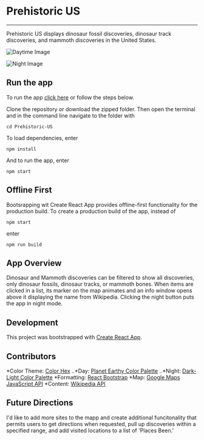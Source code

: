 # Prehistoric US

---

Prehistoric US displays dinosaur fossil discoveries, dinosaur track discoveries, and mammoth discoveries in the United States.

![Daytime Image](https://farm2.staticflickr.com/1875/42850857590_6656d32219_k.jpg)

![Night Image](https://farm2.staticflickr.com/1868/42850858320_4708c16203_k.jpg)

## Run the app

To run the app [click here]() or follow the steps below.

Clone the repository or download the zipped folder. Then open the terminal and in the command line navigate to the folder with

```
cd Prehistoric-US
```

To load dependencies, enter

```
npm install
```

And to run the app, enter

```
npm start
```

## Offline First

Bootsrapping wit Create React App provides offline-first functionality for the production build. To create a production build of the app, instead of

```
npm start
```

enter

```
npm run build
```

## App Overview

Dinosaur and Mammoth discoveries can be filtered to show all discoveries, only dinosaur fossils, dinosaur tracks, or mammoth bones. When items are clicked in a list, its marker on the map animates and an info window opens above it displaying the name from Wikipedia. Clicking the night button puts the app in night mode.

## Development

This project was bootstrapped with [Create React App](https://github.com/facebookincubator/create-react-app).

## Contributors

*Color Theme: [Color Hex](http://www.color-hex.com)
..*Day: [Planet Earthy Color Palette](http://www.color-hex.com/color-palette/65423)
..*Night: [Dark-Light Color Palette](https://www.color-hex.com/color-palette/64811)
*Formatting: [React Bootstrap](http://reactstrap.github.io)
*Map: [Google Maps JavaScript API](https://developers.google.com/maps/documentation/javascript/tutorial)
*Content: [Wikipedia API](https://www.mediawiki.org/wiki/API:Main_page)

## Future Directions

I'd like to add more sites to the mapp and create additional funcitonality that permits users to get directions when requested, pull up discoveries within a specified range, and add visited locations to a list of 'Places Been.'

